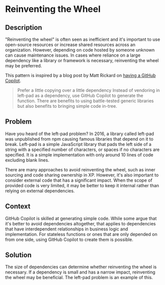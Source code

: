 # Reinventing the Wheel

## Description

"Reinventing the wheel" is often seen as inefficient and it's important to use open-source resources or increase shared resources across an organization. 
However, depending on code hosted by someone unknown can cause maintenance issues. In cases where reliance on a large dependency like a library or framework is necessary, reinventing the wheel may be preferred.

This pattern is inspired by a blog post by Matt Rickard on [having a GitHub Copilot](https://matt-rickard.com/having-a-copilot).

> Prefer a little copying over a little dependency
> Instead of vendoring in left-pad as a dependency, use GitHub Copilot to generate the function. There are benefits to using battle-tested generic libraries but also benefits to bringing simple code in-tree.

## Problem

Have you heard of the left-pad problem? In 2016, a library called left-pad was unpublished from npm causing famous libraries that depend on it to break. 
Left-pad is a simple JavaScript library that pads the left side of a string with a specified number of characters, or spaces if no characters are specified. 
It is a simple implementation with only around 10 lines of code excluding blank lines.

There are many approaches to avoid reinventing the wheel, such as inner sourcing and code sharing ownership in XP. However, it's also important to consider external code that has a significant impact.
When the scope of provided code is very limited, it may be better to keep it internal rather than relying on external dependencies.

## Context

GitHub Copilot is skilled at generating simple code. While some argue that it's better to avoid dependencies altogether, that applies to dependencies that have interdependent relationships in business logic and implementation. 
For stateless functions or ones that are only depended on from one side, using GitHub Copilot to create them is possible.

## Solution

The size of dependencies can determine whether reinventing the wheel is necessary.
If a dependency is small and has a narrow impact, reinventing the wheel may be beneficial.
The left-pad problem is an example of this.
